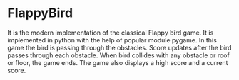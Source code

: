 # FlappyBird

It is the modern implementation of the classical Flappy bird game. It is implemented in python with the help of popular module pygame.
In this game the bird is passing through the obstacles. Score updates after the bird passes through each obstacle. When bird collides with any obstacle or roof or floor, the game ends. The game also displays a high score and a current score. 
